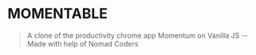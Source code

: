 # MOMENTABLE
> A clone of the productivity chrome app Momentum on Vanilla JS --Made with help of Nomad Coders